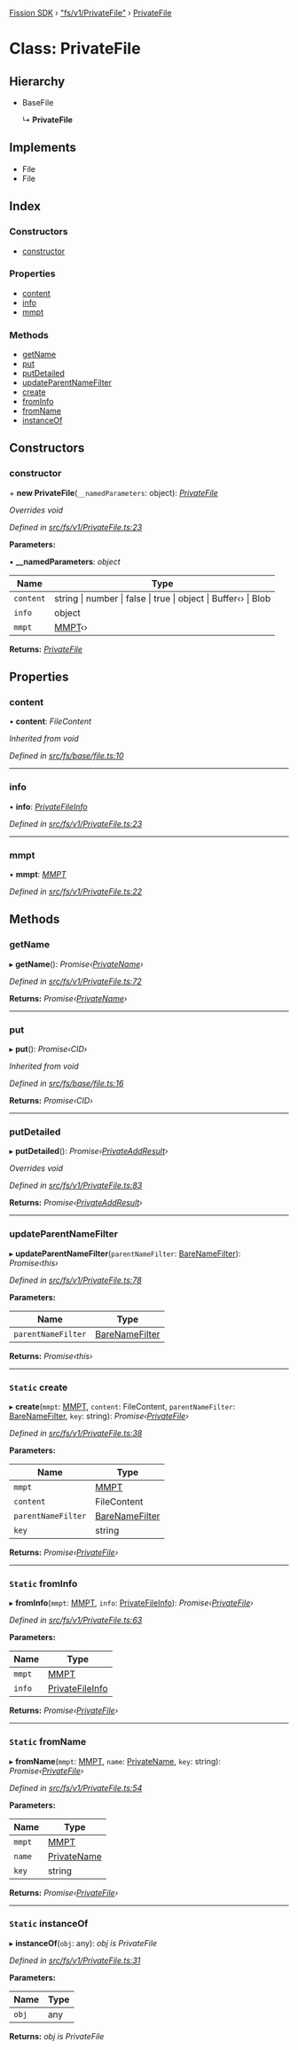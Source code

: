 [Fission SDK](../README.md) › ["fs/v1/PrivateFile"](../modules/_fs_v1_privatefile_.md) › [PrivateFile](_fs_v1_privatefile_.privatefile.md)

# Class: PrivateFile

## Hierarchy

* BaseFile

  ↳ **PrivateFile**

## Implements

* File
* File

## Index

### Constructors

* [constructor](_fs_v1_privatefile_.privatefile.md#constructor)

### Properties

* [content](_fs_v1_privatefile_.privatefile.md#content)
* [info](_fs_v1_privatefile_.privatefile.md#info)
* [mmpt](_fs_v1_privatefile_.privatefile.md#mmpt)

### Methods

* [getName](_fs_v1_privatefile_.privatefile.md#getname)
* [put](_fs_v1_privatefile_.privatefile.md#put)
* [putDetailed](_fs_v1_privatefile_.privatefile.md#putdetailed)
* [updateParentNameFilter](_fs_v1_privatefile_.privatefile.md#updateparentnamefilter)
* [create](_fs_v1_privatefile_.privatefile.md#static-create)
* [fromInfo](_fs_v1_privatefile_.privatefile.md#static-frominfo)
* [fromName](_fs_v1_privatefile_.privatefile.md#static-fromname)
* [instanceOf](_fs_v1_privatefile_.privatefile.md#static-instanceof)

## Constructors

###  constructor

\+ **new PrivateFile**(`__namedParameters`: object): *[PrivateFile](_fs_v1_privatefile_.privatefile.md)*

*Overrides void*

*Defined in [src/fs/v1/PrivateFile.ts:23](https://github.com/fission-suite/webnative/blob/74901c2/src/fs/v1/PrivateFile.ts#L23)*

**Parameters:**

▪ **__namedParameters**: *object*

Name | Type |
------ | ------ |
`content` | string &#124; number &#124; false &#124; true &#124; object &#124; Buffer‹› &#124; Blob |
`info` | object |
`mmpt` | [MMPT](_fs_protocol_private_mmpt_.mmpt.md)‹› |

**Returns:** *[PrivateFile](_fs_v1_privatefile_.privatefile.md)*

## Properties

###  content

• **content**: *FileContent*

*Inherited from void*

*Defined in [src/fs/base/file.ts:10](https://github.com/fission-suite/webnative/blob/74901c2/src/fs/base/file.ts#L10)*

___

###  info

• **info**: *[PrivateFileInfo](../modules/_fs_protocol_private_types_.md#privatefileinfo)*

*Defined in [src/fs/v1/PrivateFile.ts:23](https://github.com/fission-suite/webnative/blob/74901c2/src/fs/v1/PrivateFile.ts#L23)*

___

###  mmpt

• **mmpt**: *[MMPT](_fs_protocol_private_mmpt_.mmpt.md)*

*Defined in [src/fs/v1/PrivateFile.ts:22](https://github.com/fission-suite/webnative/blob/74901c2/src/fs/v1/PrivateFile.ts#L22)*

## Methods

###  getName

▸ **getName**(): *Promise‹[PrivateName](../modules/_fs_protocol_private_namefilter_.md#privatename)›*

*Defined in [src/fs/v1/PrivateFile.ts:72](https://github.com/fission-suite/webnative/blob/74901c2/src/fs/v1/PrivateFile.ts#L72)*

**Returns:** *Promise‹[PrivateName](../modules/_fs_protocol_private_namefilter_.md#privatename)›*

___

###  put

▸ **put**(): *Promise‹CID›*

*Inherited from void*

*Defined in [src/fs/base/file.ts:16](https://github.com/fission-suite/webnative/blob/74901c2/src/fs/base/file.ts#L16)*

**Returns:** *Promise‹CID›*

___

###  putDetailed

▸ **putDetailed**(): *Promise‹[PrivateAddResult](../modules/_fs_protocol_private_types_.md#privateaddresult)›*

*Overrides void*

*Defined in [src/fs/v1/PrivateFile.ts:83](https://github.com/fission-suite/webnative/blob/74901c2/src/fs/v1/PrivateFile.ts#L83)*

**Returns:** *Promise‹[PrivateAddResult](../modules/_fs_protocol_private_types_.md#privateaddresult)›*

___

###  updateParentNameFilter

▸ **updateParentNameFilter**(`parentNameFilter`: [BareNameFilter](../modules/_fs_protocol_private_namefilter_.md#barenamefilter)): *Promise‹this›*

*Defined in [src/fs/v1/PrivateFile.ts:78](https://github.com/fission-suite/webnative/blob/74901c2/src/fs/v1/PrivateFile.ts#L78)*

**Parameters:**

Name | Type |
------ | ------ |
`parentNameFilter` | [BareNameFilter](../modules/_fs_protocol_private_namefilter_.md#barenamefilter) |

**Returns:** *Promise‹this›*

___

### `Static` create

▸ **create**(`mmpt`: [MMPT](_fs_protocol_private_mmpt_.mmpt.md), `content`: FileContent, `parentNameFilter`: [BareNameFilter](../modules/_fs_protocol_private_namefilter_.md#barenamefilter), `key`: string): *Promise‹[PrivateFile](_fs_v1_privatefile_.privatefile.md)›*

*Defined in [src/fs/v1/PrivateFile.ts:38](https://github.com/fission-suite/webnative/blob/74901c2/src/fs/v1/PrivateFile.ts#L38)*

**Parameters:**

Name | Type |
------ | ------ |
`mmpt` | [MMPT](_fs_protocol_private_mmpt_.mmpt.md) |
`content` | FileContent |
`parentNameFilter` | [BareNameFilter](../modules/_fs_protocol_private_namefilter_.md#barenamefilter) |
`key` | string |

**Returns:** *Promise‹[PrivateFile](_fs_v1_privatefile_.privatefile.md)›*

___

### `Static` fromInfo

▸ **fromInfo**(`mmpt`: [MMPT](_fs_protocol_private_mmpt_.mmpt.md), `info`: [PrivateFileInfo](../modules/_fs_protocol_private_types_.md#privatefileinfo)): *Promise‹[PrivateFile](_fs_v1_privatefile_.privatefile.md)›*

*Defined in [src/fs/v1/PrivateFile.ts:63](https://github.com/fission-suite/webnative/blob/74901c2/src/fs/v1/PrivateFile.ts#L63)*

**Parameters:**

Name | Type |
------ | ------ |
`mmpt` | [MMPT](_fs_protocol_private_mmpt_.mmpt.md) |
`info` | [PrivateFileInfo](../modules/_fs_protocol_private_types_.md#privatefileinfo) |

**Returns:** *Promise‹[PrivateFile](_fs_v1_privatefile_.privatefile.md)›*

___

### `Static` fromName

▸ **fromName**(`mmpt`: [MMPT](_fs_protocol_private_mmpt_.mmpt.md), `name`: [PrivateName](../modules/_fs_protocol_private_namefilter_.md#privatename), `key`: string): *Promise‹[PrivateFile](_fs_v1_privatefile_.privatefile.md)›*

*Defined in [src/fs/v1/PrivateFile.ts:54](https://github.com/fission-suite/webnative/blob/74901c2/src/fs/v1/PrivateFile.ts#L54)*

**Parameters:**

Name | Type |
------ | ------ |
`mmpt` | [MMPT](_fs_protocol_private_mmpt_.mmpt.md) |
`name` | [PrivateName](../modules/_fs_protocol_private_namefilter_.md#privatename) |
`key` | string |

**Returns:** *Promise‹[PrivateFile](_fs_v1_privatefile_.privatefile.md)›*

___

### `Static` instanceOf

▸ **instanceOf**(`obj`: any): *obj is PrivateFile*

*Defined in [src/fs/v1/PrivateFile.ts:31](https://github.com/fission-suite/webnative/blob/74901c2/src/fs/v1/PrivateFile.ts#L31)*

**Parameters:**

Name | Type |
------ | ------ |
`obj` | any |

**Returns:** *obj is PrivateFile*
